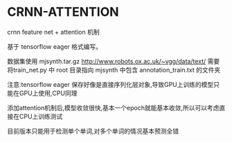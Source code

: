# CRNN-ATTENTION
crnn feature net + attention 机制

基于 tensorflow eager 格式编写。

数据集使用
mjsynth.tar.gz    http://www.robots.ox.ac.uk/~vgg/data/text/
需要将train_net.py 中 root 目录指向 mjsynth 中包含 annotation_train.txt 的文件夹

注意:tensorflow eager 保存好像是直接序列化层对象,导致GPU上训练的模型只能在GPU上使用,CPU同理

添加attention机制后,模型收敛很快,基本一个epoch就能基本收敛,所以可以考虑直接在CPU上训练测试

目前版本只能用于检测单个单词,对多个单词的情况基本预测全错


